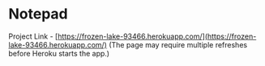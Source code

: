 # Notepad

Project Link - [https://frozen-lake-93466.herokuapp.com/](https://frozen-lake-93466.herokuapp.com/) (The page may require multiple refreshes before Heroku starts the app.) 
